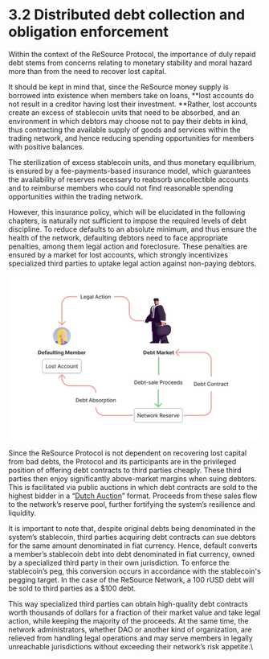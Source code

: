 # 3.2 Distributed debt collection and obligation enforcement

Within the context of the ReSource Protocol, the importance of duly repaid debt stems from concerns relating to monetary stability and moral hazard more than from the need to recover lost capital.

It should be kept in mind that, since the ReSource money supply is borrowed into existence when members take on loans, **lost accounts do not result in a creditor having lost their investment. **Rather, lost accounts create an excess of stablecoin units that need to be absorbed, and an environment in which debtors may choose not to pay their debts in kind, thus contracting the available supply of goods and services within the trading network, and hence reducing spending opportunities for members with positive balances.

The sterilization of excess stablecoin units, and thus monetary equilibrium, is ensured by a fee-payments-based insurance model, which guarantees the availability of reserves necessary to reabsorb uncollectible accounts and to reimburse members who could not find reasonable spending opportunities within the trading network.

However, this insurance policy, which will be elucidated in the following chapters, is naturally not sufficient to impose the required levels of debt discipline. To reduce defaults to an absolute minimum, and thus ensure the health of the network, defaulting debtors need to face appropriate penalties, among them legal action and foreclosure. These penalties are ensured by a market for lost accounts, which strongly incentivizes specialized third parties to uptake legal action against non-paying debtors.

![](<../.gitbook/assets/image (8).png>)

Since the ReSource Protocol is not dependent on recovering lost capital from bad debts, the Protocol and its participants are in the privileged position of offering debt contracts to third parties cheaply. These third parties then enjoy significantly above-market margins when suing debtors. This is facilitated via public auctions in which debt contracts are sold to the highest bidder in a “[Dutch Auction](https://en.wikipedia.org/wiki/Dutch\_auction)” format. Proceeds from these sales flow to the network’s reserve pool, further fortifying the system’s resilience and liquidity.

It is important to note that, despite original debts being denominated in the system’s stablecoin, third parties acquiring debt contracts can sue debtors for the same amount denominated in fiat currency. Hence, default converts a member’s stablecoin debt into debt denominated in fiat currency, owned by a specialized third party in their own jurisdiction. To enforce the stablecoin’s peg, this conversion occurs in accordance with the stablecoin's pegging target. In the case of the ReSource Network, a 100 rUSD debt will be sold to third parties as a $100 debt.

This way specialized third parties can obtain high-quality debt contracts worth thousands of dollars for a fraction of their market value and take legal action, while keeping the majority of the proceeds. At the same time, the network administrators, whether DAO or another kind of organization, are relieved from handling legal operations and may serve members in legally unreachable jurisdictions without exceeding their network’s risk appetite.\
